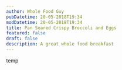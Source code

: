 ```yaml
---
author: Whole Food Guy
pubDatetime: 20-05-2018T19:34
modDatetime: 20-05-2018T19:34
title: Pan Seared Crispy Broccoli and Eggs
featured: false
draft: false
description: A great whole food breakfast
---
```

temp